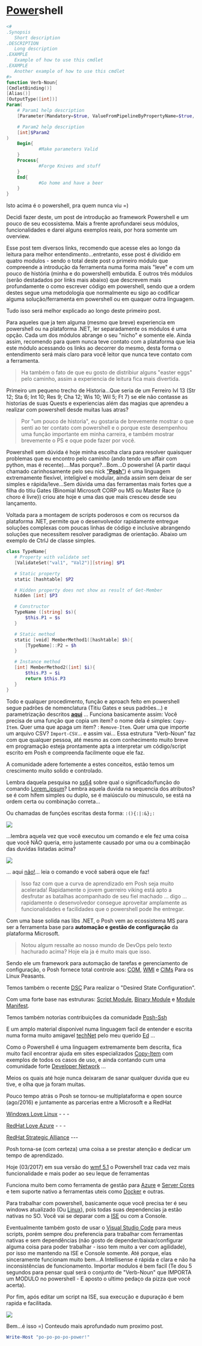 [Power](https://www.youtube.com/watch?v=XLmMh4DYQC4)shell
============


~~~powershell
<#
.Synopsis
   Short description
.DESCRIPTION
   Long description
.EXAMPLE
   Example of how to use this cmdlet
.EXAMPLE
   Another example of how to use this cmdlet
#>
function Verb-Noun{
[CmdletBinding()]
[Alias()]
[OutputType([int])]
Param(
    # Param1 help description
    [Parameter(Mandatory=$true, ValueFromPipelineByPropertyName=$true, Position=0)]$Param1,

    # Param2 help description
    [int]$Param2
)
    Begin{
            #Make parameters Valid
    }
    Process{
            #Forge Knives and stuff
    }
    End{
            #Go home and have a beer
    }
}

~~~

Isto acima é o powershell, pra quem nunca viu =)

Decidi fazer deste, um post de introdução ao framework Powershell e um pouco de seu ecossistema.
Mais a frente aprofundarei seus módulos, funcionalidades e darei alguns exemplos reais, por hora somente um overview.

Esse post tem diversos links, recomendo que acesse eles ao longo da leitura para melhor entendimento...entretanto, esse post é dividido em quatro modulos - sendo o total deste post o primeiro módulo que compreende a introdução da ferramenta numa forma mais "leve" e com um pouco de história (minha e do powershell) embutida. E outros três módulos (serão destadados por links mais abaixo) que descrevem mais profundamente o como escrever código em powershell, sendo que a ordem destes segue uma metodologia que normalmente eu sigo ao codificar alguma solução/ferramenta em powershell ou em quaquer outra linguagem.

Tudo isso será melhor explicado ao longo deste primeiro post.

Para aqueles que ja tem alguma (mesmo que breve) experiencia em powershell ou na plataforma .NET, ler separadamente os módulos é uma opção. Cada um dos módulos abrange o seu "nicho" e somente ele. Ainda assim, recomendo para quem nunca teve contato com a plataforma que leia este módulo acessando os links ao decorrer do mesmo, desta forma o entendimento será mais claro para você leitor que nunca teve contato com a ferramenta.

>Ha também o fato de que eu gosto de distribiur alguns "easter eggs" pelo caminho, assim a experiencia de leitura fica mais divertida. 

Primeiro um pequeno trecho de Historia...Que seria de um Ferreiro lvl 13 (Str 12; Sta 6; Int 10; Res 9; Cha 12; Wis 10; Wil 5; Ft 7) se ele não contasse as historias de suas Quests e experiencias além das magias que aprendeu a realizar com powershell desde muitas luas atras? 

>Por "um pouco de historia", eu gostaria de brevemente mostrar o que senti ao ter contato com powershell e o porque este desempenhou uma função importante em minha carreira, e também mostrar brevemente o PS e oque pode fazer por você.

Powershell sem dúvida é hoje minha escolha clara para resolver quaisquer problemas que eu encontro pelo caminho (ando tendo um affair com python, mas é recente)....Mas porque?...Bom...O powershel (A partir daqui chamado carinhosamente pelo seu nick ["**Posh**"](http://www.drogariaminasbrasil.com.br/media/catalog/product/cache/5/image/0dc2d03fe217f8c83829496872af24a0/c/h/chicletes_poosh_arcor_tutti_frutti_7g_40660.jpg)) é uma linguagem extremamente flexível, inteligível e modular, ainda assim sem deixar de ser simples e rápida/leve...Sem dúvida uma das ferramentas mais fortes que a filha do titiu Gates (Binomial Microsoft CORP ou MS ou Master Race {o choro é livre}) criou ate hoje e uma das que mais cresceu desde seu lançamento.

Voltada para a montagem de scripts poderosos e com os recursos da plataforma .NET, permite que o desenvolvedor rapidamente entregue soluções complexas com poucas linhas de código e inclusive abrangendo soluções que necessitem  resolver paradigmas de orientação. Abaixo um exemplo de CtrlJ de classe simples.

~~~powershell
class TypeName{
   # Property with validate set
   [ValidateSet("val1", "Val2")][string] $P1

   # Static property
   static [hashtable] $P2

   # Hidden property does not show as result of Get-Member
   hidden [int] $P3

   # Constructor
   TypeName ([string] $s){
       $this.P1 = $s       
   }

   # Static method
   static [void] MemberMethod1([hashtable] $h){
       [TypeName]::P2 = $h
   }

   # Instance method
   [int] MemberMethod2([int] $i){
       $this.P3 = $i
       return $this.P3
   }
}

~~~ 

Todo e qualquer procedimento, função e aproach feito em powershell segue padrões de nomenclatura (Titiu Gates e seus padrões...) e parametrização descritos [**aqui**](https://msdn.microsoft.com/en-us/library/ms714428(v=vs.85).aspx) ... Funciona basicamente assim: Você precisa de uma função que copia um item? o nome dela é simples: `Copy-Item`. Quer uma que apaga um item? : `Remove-Item`. Quer uma que importe um arquivo CSV? `Import-CSV`... e assim vai... Essa estrutura "Verb-Noun" faz com que qualquer pessoa, até mesmo as com conhecimento muito breve em programação esteja prontamente apta a interpretar um código/script escrito em Posh e compreenda facilmente oque ele faz.

A comunidade adere fortemente a estes conceitos, estão temos um crescimento muito solido e controlado.

Lembra daquela pesquisa no [ss64](https://ss64.com/bash/) sobre qual o significado/função do comando [Lorem_ipsum](https://pt.wikipedia.org/wiki/Lorem_ipsum)? Lembra aquela duvida na sequencia dos atributos? se é com hífem simples ou duplo, se é maiúsculo ou minusculo, se está na ordem certa ou combinação correta...

Ou chamadas de funções escritas desta forma: `:(){:|:&};:`

![](./imgs/wut.png)

...lembra aquela vez que você executou um comando e ele fez uma coisa que você NÃO queria, erro justamente causado por uma ou a combinação das duvidas listadas acima? 

![](./imgs/feel.jpg)

... aqui [não!](https://www.youtube.com/watch?v=JncgoPKklVE)... leia o comando e você saberá oque ele faz!

>Isso faz com que a curva de aprendizado em Posh seja muito acelerada! Rapidamente o jovem guerreiro viking está apto a desfrutar as batalhas acompanhado de seu fiel machado ... digo ... rapidamente o desenvolvedor consegue aproveitar amplamente as funcionalidades e facilidades que o powershell pode lhe entregar. 

Com uma base solida nas libs .NET, o Posh vem ao ecossistema MS para ser a ferramenta base para **automação e gestão de configuração** da plataforma Microsoft. 
>Notou algum ressalte ao nosso mundo de DevOps pelo texto hachurado acima? 
Hoje ela ja é muito mais que isso.

Sendo ele um framework para automação de tarefas e gerenciamento de configuração, o Posh fornece total controle aos: [COM](https://msdn.microsoft.com/en-us/library/windows/desktop/ms690343(v=vs.85).aspx), [WMI](https://msdn.microsoft.com/en-us/library/aa394582(v=vs.85).aspx) e [CIMs](https://en.wikipedia.org/wiki/Common_Information_Model_(computing)) Para os Linux Peasants. 

Temos também o recente [DSC](https://msdn.microsoft.com/pt-br/powershell/dsc/overview) Para realizar o "Desired State Configuration". 

Com uma forte base nas estruturas: [Script Module](https://msdn.microsoft.com/en-us/library/dd878340(v=vs.85).aspx), [Binary Module](https://msdn.microsoft.com/en-us/library/dd878342(v=vs.85).aspx) e [Module Manifest](https://msdn.microsoft.com/en-us/library/dd878337(v=vs.85).aspx). 

Temos também notorias contribuições da comunidade [Posh-Ssh](https://github.com/darkoperator/Posh-SSH) 

E um amplo material disponivel numa linguagem facil de entender e escrita numa forma muito amigavel [techNet](https://technet.microsoft.com/pt-br/) pelo meu querido [Ed](https://social.technet.microsoft.com/wiki/contents/articles/33421.rsa-with-powershell-powerrsa.aspx) ... 

Como o Powershell é uma linguagem extremamente bem descrita, fica muito facil encontrar ajuda em sites especializados [Copy-Item](https://msdn.microsoft.com/en-us/powershell/reference/5.1/microsoft.powershell.management/copy-item) com exemplos de todos os casos de uso, e ainda contando cum uma comunidade forte [Developer Network](https://msdn.microsoft.com/en-us/powershell) ... 

Meios os quais até hoje nunca deixaram de sanar qualquer duvida que eu tive, e olha que ja foram muitas.

Pouco tempo atrás o Posh se tornou-se multiplataforma e open source (ago/2016) e juntamente as parcerias entre a Microsoft e a RedHat 

[Windows Love Linux](httPosh://blogs.technet.microsoft.com/windowsserver/2015/05/06/microsoft-loves-linux/) - - -

[RedHat Love Azure](httPosh://azure.microsoft.com/pt-br/campaigns/redhat/) - - -

[RedHat Strategic Alliance](httPosh://www.redhat.com/pt-br/partners/strategic-alliance/microsoft) ---

Posh torna-se (com certeza) uma coisa a se prestar atenção e dedicar um tempo de aprendizado.

Hoje (03/2017) em sua versão do [wmf 5.1](https://blogs.msdn.microsoft.com/powershell/2017/01/19/windows-management-framework-wmf-5-1-released/) o Powershell traz cada vez mais funcionalidade e mais poder ao seu leque de ferramentas

Funciona muito bem como ferramenta de gestão para [Azure](https://docs.microsoft.com/en-us/powershell/azureps-cmdlets-docs/) e [Server Cores](https://msdn.microsoft.com/pt-br/library/jj574205(v=ws.11).aspx) e tem suporte nativo a ferramentas uteis como [Docker](https://github.com/Microsoft/Docker-PowerShell) e outras.

Para trabalhar com powershell, basicamente oque você precisa ter é seu windows atualizado (Ou [Linux](https://github.com/PowerShell/PowerShell)), pois todas suas dependencias ja estão nativas no SO. Você vai se deparar com a [ISE](https://msdn.microsoft.com/pt-br/powershell/scripting/core-powershell/ise/introducing-the-windows-powershell-ise) ou com a Console.

Eventualmente também gosto de usar o [Visual Studio Code](https://github.com/Microsoft/vscode) para meus scripts, porém sempre dou preferencia para trabalhar com ferramentas nativas e sem dependências (não gosto de depender/baixar/configurar alguma coisa para poder trabalhar - isso tem muito a ver com agilidade), por isso me mantendo na ISE e Console somente. Até porque, elas sinceramente funcionam muito bem...A Intellisense é rápida e clara e não ha inconsistências de funcionamento. Importar modulos é bem facil (Te dou 5 segundos para pensar qual será o conjunto de "Verb-Noun" que IMPORTA um MODULO no powershell - E aposto o ultimo pedaço da pizza que você acerta). 

Por fim, após editar um script na ISE, sua execução e dupuração é bem rapida e facilitada.

![](./imgs/masterraceApproved.gif)

Bem...é isso =)
Conteudo mais aprofundado num proximo post.

~~~Powershell
Write-Host "po-po-po-po-power!"
~~~




